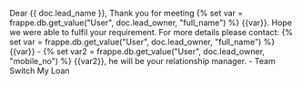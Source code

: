 Dear {{ doc.lead_name }}, Thank you for meeting {% set var = frappe.db.get_value("User", doc.lead_owner, "full_name") %} {{var}}. Hope we were able to fulfil your requirement. For more details please contact: {% set var = frappe.db.get_value("User", doc.lead_owner, "full_name") %} {{var}}  - {% set var2 = frappe.db.get_value("User", doc.lead_owner, "mobile_no") %} {{var2}}, he will be your relationship manager. - Team Switch My Loan